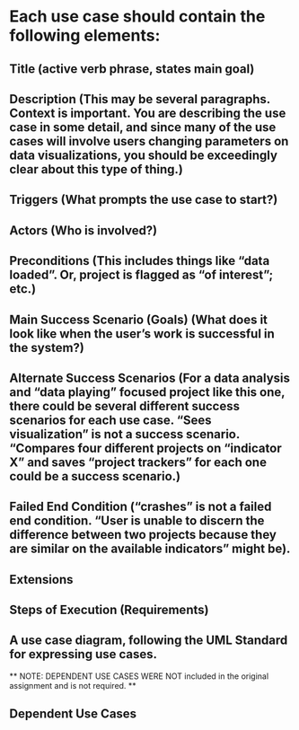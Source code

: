 
# Each use case should contain the following elements:

## Title (active verb phrase, states main goal)




## Description (This may be several paragraphs. Context is important. You are describing the use case in some detail, and since many of the use cases will involve users changing parameters on data visualizations, you should be exceedingly clear about this type of thing.)



## Triggers (What prompts the use case to start?)



## Actors (Who is involved?)



## Preconditions (This includes things like “data loaded”. Or, project is flagged as “of interest”; etc.)



## Main Success Scenario (Goals) (What does it look like when the user’s work is successful in the system?)



## Alternate Success Scenarios (For a data analysis and “data playing” focused project like this one, there could be several different success scenarios for each use case. “Sees visualization” is not a success scenario. “Compares four different projects on “indicator X” and saves “project trackers” for each one could be a success scenario.)



## Failed End Condition (“crashes” is not a failed end condition. “User is unable to discern the difference between two projects because they are similar on the available indicators” might be).


## Extensions


## Steps of Execution (Requirements)


## A use case diagram, following the UML Standard for expressing use cases.





** NOTE: DEPENDENT USE CASES WERE NOT included in the original assignment and is not required. **
## Dependent Use Cases

